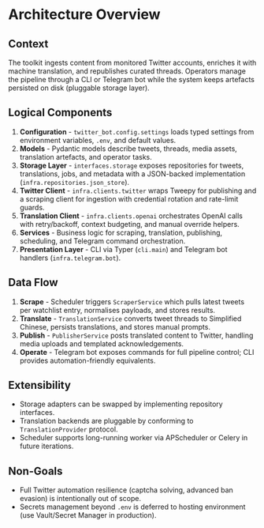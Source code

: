 # Architecture Overview

## Context
The toolkit ingests content from monitored Twitter accounts, enriches it with machine translation, and republishes curated threads. Operators manage the pipeline through a CLI or Telegram bot while the system keeps artefacts persisted on disk (pluggable storage layer).

## Logical Components
1. **Configuration** - `twitter_bot.config.settings` loads typed settings from environment variables, `.env`, and default values.
2. **Models** - Pydantic models describe tweets, threads, media assets, translation artefacts, and operator tasks.
3. **Storage Layer** - `interfaces.storage` exposes repositories for tweets, translations, jobs, and metadata with a JSON-backed implementation (`infra.repositories.json_store`).
4. **Twitter Client** - `infra.clients.twitter` wraps Tweepy for publishing and a scraping client for ingestion with credential rotation and rate-limit guards.
5. **Translation Client** - `infra.clients.openai` orchestrates OpenAI calls with retry/backoff, context budgeting, and manual override helpers.
6. **Services** - Business logic for scraping, translation, publishing, scheduling, and Telegram command orchestration.
7. **Presentation Layer** - CLI via Typer (`cli.main`) and Telegram bot handlers (`infra.telegram.bot`).

## Data Flow
1. **Scrape** - Scheduler triggers `ScraperService` which pulls latest tweets per watchlist entry, normalises payloads, and stores results.
2. **Translate** - `TranslationService` converts tweet threads to Simplified Chinese, persists translations, and stores manual prompts.
3. **Publish** - `PublisherService` posts translated content to Twitter, handling media uploads and templated acknowledgements.
4. **Operate** - Telegram bot exposes commands for full pipeline control; CLI provides automation-friendly equivalents.

## Extensibility
- Storage adapters can be swapped by implementing repository interfaces.
- Translation backends are pluggable by conforming to `TranslationProvider` protocol.
- Scheduler supports long-running worker via APScheduler or Celery in future iterations.

## Non-Goals
- Full Twitter automation resilience (captcha solving, advanced ban evasion) is intentionally out of scope.
- Secrets management beyond `.env` is deferred to hosting environment (use Vault/Secret Manager in production).

